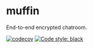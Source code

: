 # muffin

End-to-end encrypted chatroom.

[![codecov](https://codecov.io/gh/kaheicanaan/muffin/branch/master/graph/badge.svg?token=JYDHTYQMMF)](https://codecov.io/gh/kaheicanaan/muffin)
[![Code style: black](https://img.shields.io/badge/code%20style-black-000000.svg)](https://github.com/psf/black)

